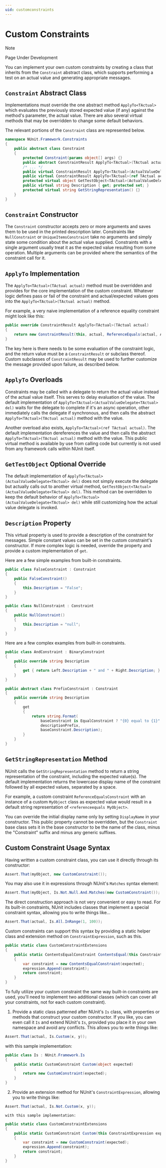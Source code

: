 ```yaml
---
uid: customconstraints
---
```


# Custom Constraints

> [!NOTE]
> Page Under Development

You can implement your own custom constraints by creating a class that inherits from the `Constraint` abstract class, which supports performing a test on an actual value and generating appropriate messages.

## `Constraint` Abstract Class

Implementations must override the one abstract method `ApplyTo<TActual>` which
evaluates the previously stored expected value (if any) against the method's parameter, the actual value. There are also several virtual methods that may be overridden to change some default behaviors.

The relevant portions of the `Constraint` class are represented below.

```csharp
namespace NUnit.Framework.Constraints
{
    public abstract class Constraint
    {
        protected Constraint(params object[] args) {}
        public abstract ConstraintResult ApplyTo<TActual>(TActual actual);
        /* ... */
        public virtual ConstraintResult ApplyTo<TActual>(ActualValueDelegate<TActual> del) {}
        public virtual ConstraintResult ApplyTo<TActual>(ref TActual actual) {}
        protected virtual object GetTestObject<TActual>(ActualValueDelegate<TActual> del) {}
        public virtual string Description { get; protected set; }
        protected virtual string GetStringRepresentation() {}
    }
}
```

## `Constraint` Constructor

The `Constraint` constructor accepts zero or more arguments and saves them to be used
in the printed description later. Constraints like `NullConstraint` or `UniqueItemsConstraint`
take no arguments and simply state some condition about the actual value supplied. Constraints
with a single argument usually treat it as the expected value resulting from some operation.
Multiple arguments can be provided where the semantics of the constraint call for it.

## `ApplyTo` Implementation

The `ApplyTo<TActual>(TActual actual)` method must be overridden and provides for the
core implementation of the custom constraint. Whatever logic defines pass or fail
of the constraint and actual/expected values goes into the `ApplyTo<TActual>(TActual actual)`
method.

For example, a very naive implementation of a reference equality constraint might look
like this:

```csharp
public override ConstraintResult ApplyTo<TActual>(TActual actual)
{
    return new ConstraintResult(this, actual, ReferenceEquals(actual, Arguments[0]));
}
```

The key here is there needs to be some evaluation of the constraint logic, and the return value
must be a `ConstraintResult` or subclass thereof. Custom subclasses of `ConstraintResult` may
be used to further customize the message provided upon failure, as described below.

## `ApplyTo` Overloads

Constraints may be called with a delegate to return the actual value instead of the actual
value itself. This serves to delay evaluation of the value. The default implementation
of `ApplyTo<TActual>(ActualValueDelegate<TActual> del)` waits for the delegate to
complete if it's an async operation, other immediately calls the delegate if synchronous, and then calls the abstract `ApplyTo<TActual>(TActual actual)` method with the value.

Another overload also exists, `ApplyTo<TActual>(ref TActual actual)`. The default implementation
dereferences the value and then calls the abstract `ApplyTo<TActual>(TActual actual)` method with the value. This public virtual method is available by use from calling code but currently is not used from any framework calls within NUnit itself.

## `GetTestObject` Optional Override

The default implementation of `ApplyTo<TActual>(ActualValueDelegate<TActual> del)` does not
simply execute the delegate but actually calls out to another virtual method, `GetTestObject<TActual>(ActualValueDelegate<TActual> del)`. This method can be overridden to keep the default behavior of `ApplyTo<TActual>(ActualValueDelegate<TActual> del)` while still customizing how the actual value delegate is invoked.

## `Description` Property

This virtual property is used to provide a description of the constraint for messages. Simple
constant values can be set in the custom constraint's constructor. If more complex logic is
needed, override the property and provide a custom implementation of `get`.

Here are a few simple examples from built-in constraints.

```csharp
public class FalseConstraint : Constraint
{
    public FalseConstraint()
    {
        this.Description = "False";
    }
}

public class NullConstraint : Constraint
{
    public NullConstraint()
    {
        this.Description = "null";
    }
}
```

Here are a few complex examples from built-in constraints.

```csharp
public class AndConstraint : BinaryConstraint
{
    public override string Description
    {
        get { return Left.Description + " and " + Right.Description; }
    }
}

public abstract class PrefixConstraint : Constraint
{
    public override string Description
    {
        get
        {
            return string.Format(
                baseConstraint is EqualConstraint ? "{0} equal to {1}" : "{0} {1}",
                descriptionPrefix,
                baseConstraint.Description);
        }
    }
}
```

## `GetStringRepresentation` Method

NUnit calls the `GetStringRepresentation` method to return a string representation of the
constraint, including the expected value(s). The default implementation returns the lowercase
display name of the constraint followed by all expected values, separated by a space.

For example, a custom constraint `ReferenceEqualsConstraint` with an instance of a custom
`MyObject` class as expected value would result in a default string representation of `<referenceequals MyObject>`.

You can override the initial display name only by setting `DisplayName` in your constructor.
This public property cannot be overridden, but the `Constraint` base class sets it in the base constructor to be the name of the class, minus the "Constraint" suffix and minus any generic suffixes.

## Custom Constraint Usage Syntax

Having written a custom constraint class, you can use it directly through its constructor:

```csharp
Assert.That(myObject, new CustomConstraint());
```

You may also use it in expressions through NUnit's `Matches` syntax element:

```csharp
Assert.That(myObject, Is.Not.Null.And.Matches(new CustomConstraint());
```

The direct construction approach is not very convenient or easy to read.
For its built-in constraints, NUnit includes classes that implement a special constraint syntax, allowing you to write things like...

```csharp
Assert.That(actual, Is.All.InRange(1, 100));
```

Custom constraints can support this syntax by providing a static helper class and
extension method on `ConstraintExpression`, such as this.

```csharp
public static class CustomConstraintExtensions
{
    public static ContentsEqualConstraint ContentsEqual(this ConstraintExpression expression, object expected)
    {
        var constraint = new ContentsEqualConstraint(expected);
        expression.Append(constraint);
        return constraint;
    }
}
```

To fully utilize your custom constraint the same way built-in constraints are used, you'll
need to implement two additional classes (which can cover all your constraints, not
for each custom constraint).

1. Provide a static class patterned after NUnit's `Is` class, with properties
   or methods that construct your custom constructor. If you like, you can even call it
   `Is` and extend NUnit's `Is`, provided you place it in your own namespace and avoid any conflicts. This allows you to write things like:

```csharp
Assert.That(actual, Is.Custom(x, y));
```

   with this sample implementation:

```csharp
public class Is : NUnit.Framework.Is
{
    public static CustomConstraint Custom(object expected)
    {
        return new CustomConstraint(expected);
    }
}
```

2. Provide an extension method for NUnit's `ConstraintExpression`, allowing
   you to write things like:

```csharp
Assert.That(actual, Is.Not.Custom(x, y));
```

    with this sample implementation:

```csharp
public static class CustomConstraintExtensions
{
    public static CustomConstraint Custom(this ConstraintExpression expression, object expected)
    {
        var constraint = new CustomConstraint(expected);
        expression.Append(constraint);
        return constraint;
    }
}
```
